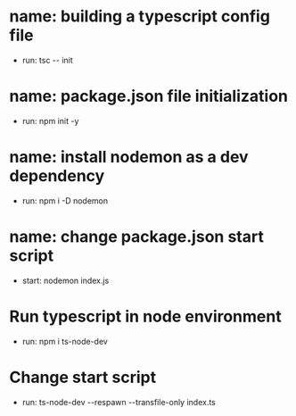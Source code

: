 # name: building a typescript config file

- run: tsc -- init

# name: package.json file initialization

- run: npm init -y

# name: install nodemon as a dev dependency

- run: npm i -D nodemon

# name: change package.json start script

- start: nodemon index.js

# Run typescript in node environment

- run: npm i ts-node-dev

# Change start script

- run: ts-node-dev --respawn --transfile-only index.ts
